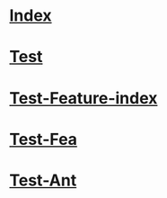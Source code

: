 # [Index](index.md)
# [Test](whitespace.md)
# [Test-Feature-index](abc-index.md)
# [Test-Fea](../abcdef-index.md)
# [Test-Ant](../absolute.md )
